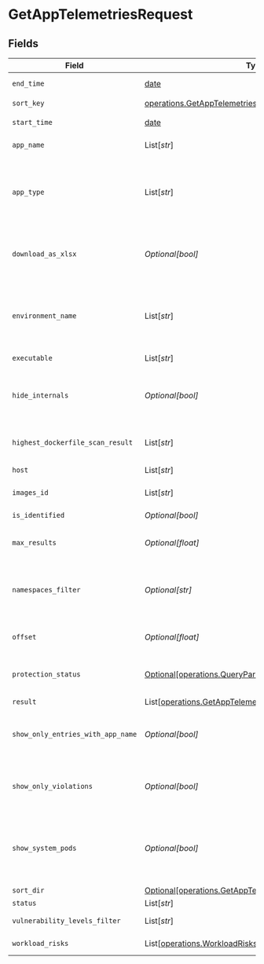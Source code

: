 # GetAppTelemetriesRequest


## Fields

| Field                                                                                                                    | Type                                                                                                                     | Required                                                                                                                 | Description                                                                                                              |
| ------------------------------------------------------------------------------------------------------------------------ | ------------------------------------------------------------------------------------------------------------------------ | ------------------------------------------------------------------------------------------------------------------------ | ------------------------------------------------------------------------------------------------------------------------ |
| `end_time`                                                                                                               | [date](https://docs.python.org/3/library/datetime.html#date-objects)                                                     | :heavy_check_mark:                                                                                                       | End date of the query                                                                                                    |
| `sort_key`                                                                                                               | [operations.GetAppTelemetriesQueryParamSortKey](../../models/operations/getapptelemetriesqueryparamsortkey.md)           | :heavy_check_mark:                                                                                                       | sort key                                                                                                                 |
| `start_time`                                                                                                             | [date](https://docs.python.org/3/library/datetime.html#date-objects)                                                     | :heavy_check_mark:                                                                                                       | Start date of the query                                                                                                  |
| `app_name`                                                                                                               | List[*str*]                                                                                                              | :heavy_minus_sign:                                                                                                       | Defined App name                                                                                                         |
| `app_type`                                                                                                               | List[*str*]                                                                                                              | :heavy_minus_sign:                                                                                                       | Empty string means no filtering. "UNDEFINED" means telemetries with no App type                                          |
| `download_as_xlsx`                                                                                                       | *Optional[bool]*                                                                                                         | :heavy_minus_sign:                                                                                                       | When true, the API will return an xlsx file, and pagination will be ignored                                              |
| `environment_name`                                                                                                       | List[*str*]                                                                                                              | :heavy_minus_sign:                                                                                                       | Empty string means no filtering. "UNDEFINED" means telemetries with no App type                                          |
| `executable`                                                                                                             | List[*str*]                                                                                                              | :heavy_minus_sign:                                                                                                       | N/A                                                                                                                      |
| `hide_internals`                                                                                                         | *Optional[bool]*                                                                                                         | :heavy_minus_sign:                                                                                                       | When true, the API will filter out "OS Internal" and "User OS Internal" App types                                        |
| `highest_dockerfile_scan_result`                                                                                         | List[*str*]                                                                                                              | :heavy_minus_sign:                                                                                                       | Highest DockerfileScan Result                                                                                            |
| `host`                                                                                                                   | List[*str*]                                                                                                              | :heavy_minus_sign:                                                                                                       | Defined host name                                                                                                        |
| `images_id`                                                                                                              | List[*str*]                                                                                                              | :heavy_minus_sign:                                                                                                       | Array of images id                                                                                                       |
| `is_identified`                                                                                                          | *Optional[bool]*                                                                                                         | :heavy_minus_sign:                                                                                                       | app is identified filter                                                                                                 |
| `max_results`                                                                                                            | *Optional[float]*                                                                                                        | :heavy_minus_sign:                                                                                                       | The number of entries to return (pagination)                                                                             |
| `namespaces_filter`                                                                                                      | *Optional[str]*                                                                                                          | :heavy_minus_sign:                                                                                                       | namespace filter. a base 64 representation of a list of NamespacesFilter definition object                               |
| `offset`                                                                                                                 | *Optional[float]*                                                                                                        | :heavy_minus_sign:                                                                                                       | Return entries from this offset (pagination)                                                                             |
| `protection_status`                                                                                                      | [Optional[operations.QueryParamProtectionStatus]](../../models/operations/queryparamprotectionstatus.md)                 | :heavy_minus_sign:                                                                                                       | When true, the API will return only protected pods                                                                       |
| `result`                                                                                                                 | List[[operations.GetAppTelemetriesQueryParamResult](../../models/operations/getapptelemetriesqueryparamresult.md)]       | :heavy_minus_sign:                                                                                                       | app result filter                                                                                                        |
| `show_only_entries_with_app_name`                                                                                        | *Optional[bool]*                                                                                                         | :heavy_minus_sign:                                                                                                       | When true, the telemetries API will only return entries with the App name                                                |
| `show_only_violations`                                                                                                   | *Optional[bool]*                                                                                                         | :heavy_minus_sign:                                                                                                       | When true, the API will only return entries that violate the active policy                                               |
| `show_system_pods`                                                                                                       | *Optional[bool]*                                                                                                         | :heavy_minus_sign:                                                                                                       | When true, the telemetries API will also return workloads that are part of the Kubernetes system                         |
| `sort_dir`                                                                                                               | [Optional[operations.GetAppTelemetriesQueryParamSortDir]](../../models/operations/getapptelemetriesqueryparamsortdir.md) | :heavy_minus_sign:                                                                                                       | sorting direction                                                                                                        |
| `status`                                                                                                                 | List[*str*]                                                                                                              | :heavy_minus_sign:                                                                                                       | App status                                                                                                               |
| `vulnerability_levels_filter`                                                                                            | List[*str*]                                                                                                              | :heavy_minus_sign:                                                                                                       | Highest vulnerability                                                                                                    |
| `workload_risks`                                                                                                         | List[[operations.WorkloadRisks](../../models/operations/workloadrisks.md)]                                               | :heavy_minus_sign:                                                                                                       | workloadRisk filter                                                                                                      |